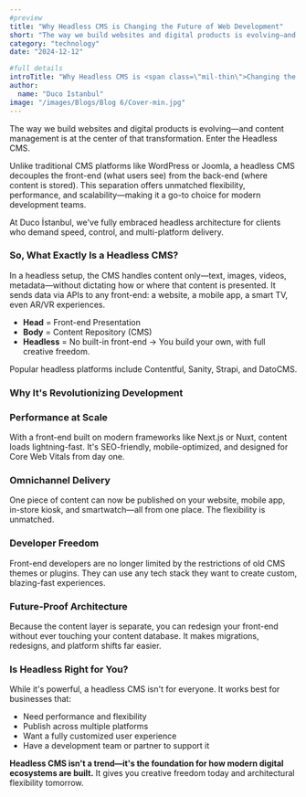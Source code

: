 ```yaml
---
#preview
title: "Why Headless CMS is Changing the Future of Web Development"
short: "The way we build websites and digital products is evolving—and content management is at the center of that transformation. Enter the Headless CMS."
category: "technology"
date: "2024-12-12"

#full details
introTitle: "Why Headless CMS is <span class=\"mil-thin\">Changing the Future</span> of Web Development"
author: 
  name: "Duco Istanbul"
image: "/images/Blogs/Blog 6/Cover-min.jpg"
---
```


The way we build websites and digital products is evolving—and content management is at the center of that transformation. Enter the Headless CMS.

Unlike traditional CMS platforms like WordPress or Joomla, a headless CMS decouples the front-end (what users see) from the back-end (where content is stored). This separation offers unmatched flexibility, performance, and scalability—making it a go-to choice for modern development teams.

At Duco İstanbul, we've fully embraced headless architecture for clients who demand speed, control, and multi-platform delivery.

### So, What Exactly Is a Headless CMS?

In a headless setup, the CMS handles content only—text, images, videos, metadata—without dictating how or where that content is presented. It sends data via APIs to any front-end: a website, a mobile app, a smart TV, even AR/VR experiences.

- **Head** = Front-end Presentation
- **Body** = Content Repository (CMS)
- **Headless** = No built-in front-end → You build your own, with full creative freedom.

Popular headless platforms include Contentful, Sanity, Strapi, and DatoCMS.

### Why It's Revolutionizing Development

### Performance at Scale
With a front-end built on modern frameworks like Next.js or Nuxt, content loads lightning-fast. It's SEO-friendly, mobile-optimized, and designed for Core Web Vitals from day one.

### Omnichannel Delivery
One piece of content can now be published on your website, mobile app, in-store kiosk, and smartwatch—all from one place. The flexibility is unmatched.

### Developer Freedom
Front-end developers are no longer limited by the restrictions of old CMS themes or plugins. They can use any tech stack they want to create custom, blazing-fast experiences.

### Future-Proof Architecture
Because the content layer is separate, you can redesign your front-end without ever touching your content database. It makes migrations, redesigns, and platform shifts far easier.

### Is Headless Right for You?

While it's powerful, a headless CMS isn't for everyone. It works best for businesses that:

- Need performance and flexibility
- Publish across multiple platforms
- Want a fully customized user experience
- Have a development team or partner to support it

**Headless CMS isn't a trend—it's the foundation for how modern digital ecosystems are built.** It gives you creative freedom today and architectural flexibility tomorrow.